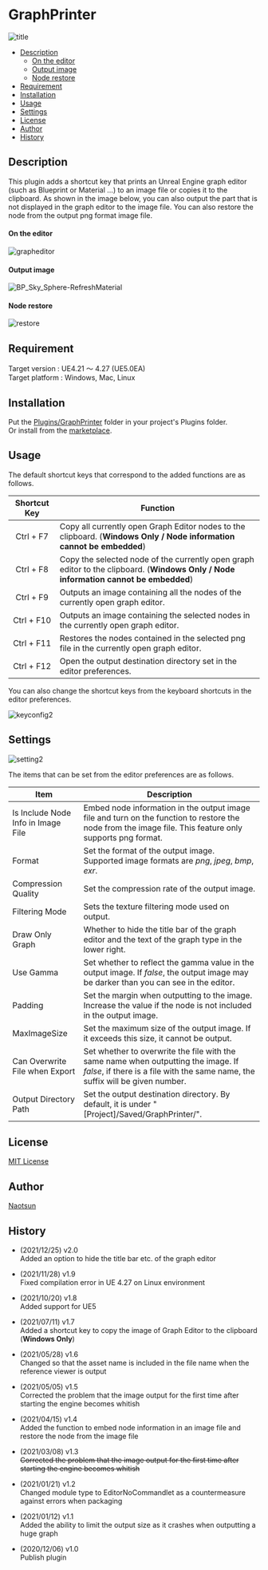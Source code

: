 # GraphPrinter

![title](https://user-images.githubusercontent.com/51815450/101246117-93b7aa00-3754-11eb-811c-da38fbbd5b64.PNG)

<!--ts-->
   * [Description](#Description)
      * [On the editor](#on-the-editor)
      * [Output image](#output-image)
      * [Node restore](#node-restore)
   * [Requirement](#Requirement)
   * [Installation](#Installation)
   * [Usage](#Usage)
   * [Settings](#Settings)
   * [License](#License)
   * [Author](#Author)
   * [History](#History)
<!--te-->

## Description

This plugin adds a shortcut key that prints an Unreal Engine graph editor (such as Blueprint or Material ...) to an image file or copies it to the clipboard.
As shown in the image below, you can also output the part that is not displayed in the graph editor to the image file.
You can also restore the node from the output png format image file.  

#### On the editor
![grapheditor](https://user-images.githubusercontent.com/51815450/101246223-50117000-3755-11eb-8966-5da5124d420e.PNG)

#### Output image
![BP_Sky_Sphere-RefreshMaterial](https://user-images.githubusercontent.com/51815450/114880820-60d99d00-9e3d-11eb-92b6-e7ef5b6f4cc3.png)

#### Node restore  
![restore](https://user-images.githubusercontent.com/51815450/114888626-61c1fd00-9e44-11eb-96e8-602753fa40bd.gif)

## Requirement

Target version : UE4.21 ～ 4.27 (UE5.0EA)  
Target platform : Windows, Mac, Linux 

## Installation

Put the [Plugins/GraphPrinter](https://github.com/Naotsun19B/GraphPrinter) folder in your project's Plugins folder.  
Or install from the [marketplace](https://www.unrealengine.com/marketplace/en/product/graph-printer).  

## Usage

The default shortcut keys that correspond to the added functions are as follows.

|**Shortcut Key**|**Function**|
|:---:|---|
|Ctrl + F7|Copy all currently open Graph Editor nodes to the clipboard. (**Windows Only / Node information cannot be embedded**)|
|Ctrl + F8|Copy the selected node of the currently open graph editor to the clipboard. (**Windows Only / Node information cannot be embedded**)|
|Ctrl + F9|Outputs an image containing all the nodes of the currently open graph editor.|
|Ctrl + F10|Outputs an image containing the selected nodes in the currently open graph editor.|
|Ctrl + F11|Restores the nodes contained in the selected png file in the currently open graph editor.|
|Ctrl + F12|Open the output destination directory set in the editor preferences.|

You can also change the shortcut keys from the keyboard shortcuts in the editor preferences.

![keyconfig2](https://user-images.githubusercontent.com/51815450/114881766-43f19980-9e3e-11eb-9e71-da65bdfa5dbb.PNG)

## Settings

![setting2](https://user-images.githubusercontent.com/51815450/114881742-3d632200-9e3e-11eb-8bab-5db67665dee5.PNG)

The items that can be set from the editor preferences are as follows.

|**Item**|**Description**|
|---|---|
|Is Include Node Info in Image File|Embed node information in the output image file and turn on the function to restore the node from the image file. This feature only supports png format.|
|Format|Set the format of the output image. Supported image formats are *png*, *jpeg*, *bmp*, *exr*.|
|Compression Quality|Set the compression rate of the output image.|
|Filtering Mode|Sets the texture filtering mode used on output.|
|Draw Only Graph|Whether to hide the title bar of the graph editor and the text of the graph type in the lower right.|
|Use Gamma|Set whether to reflect the gamma value in the output image. If *false*, the output image may be darker than you can see in the editor.|
|Padding|Set the margin when outputting to the image. Increase the value if the node is not included in the output image.|
|MaxImageSize|Set the maximum size of the output image. If it exceeds this size, it cannot be output.|
|Can Overwrite File when Export|Set whether to overwrite the file with the same name when outputting the image. If *false*, if there is a file with the same name, the suffix will be given number.|
|Output Directory Path|Set the output destination directory. By default, it is under "[Project]/Saved/GraphPrinter/".|

## License

[MIT License](https://en.wikipedia.org/wiki/MIT_License)

## Author

[Naotsun](https://twitter.com/Naotsun_UE)

## History  

- (2021/12/25) v2.0   
  Added an option to hide the title bar etc. of the graph editor

- (2021/11/28) v1.9   
  Fixed compilation error in UE 4.27 on Linux environment

- (2021/10/20) v1.8   
  Added support for UE5  

- (2021/07/11) v1.7   
  Added a shortcut key to copy the image of Graph Editor to the clipboard (**Windows Only**)  

- (2021/05/28) v1.6   
  Changed so that the asset name is included in the file name when the reference viewer is output

- (2021/05/05) v1.5   
  Corrected the problem that the image output for the first time after starting the engine becomes whitish

- (2021/04/15) v1.4   
  Added the function to embed node information in an image file and restore the node from the image file

- (2021/03/08) v1.3   
  ~~Corrected the problem that the image output for the first time after starting the engine becomes whitish~~

- (2021/01/21) v1.2   
  Changed module type to EditorNoCommandlet as a countermeasure against errors when packaging

- (2021/01/12) v1.1   
  Added the ability to limit the output size as it crashes when outputting a huge graph

- (2020/12/06) v1.0   
  Publish plugin
